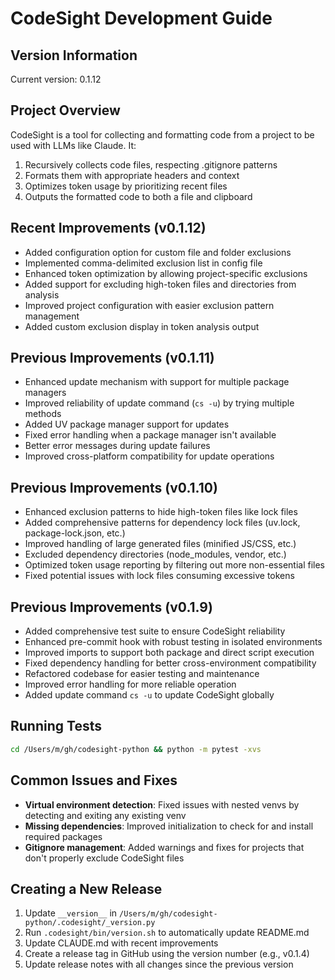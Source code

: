# CodeSight Development Guide

## Version Information

Current version: 0.1.12

## Project Overview

CodeSight is a tool for collecting and formatting code from a project to be used with LLMs like Claude. It:

1. Recursively collects code files, respecting .gitignore patterns
2. Formats them with appropriate headers and context
3. Optimizes token usage by prioritizing recent files
4. Outputs the formatted code to both a file and clipboard

## Recent Improvements (v0.1.12)

- Added configuration option for custom file and folder exclusions
- Implemented comma-delimited exclusion list in config file
- Enhanced token optimization by allowing project-specific exclusions
- Added support for excluding high-token files and directories from analysis
- Improved project configuration with easier exclusion pattern management
- Added custom exclusion display in token analysis output

## Previous Improvements (v0.1.11)

- Enhanced update mechanism with support for multiple package managers
- Improved reliability of update command (`cs -u`) by trying multiple methods
- Added UV package manager support for updates
- Fixed error handling when a package manager isn't available
- Better error messages during update failures
- Improved cross-platform compatibility for update operations

## Previous Improvements (v0.1.10)

- Enhanced exclusion patterns to hide high-token files like lock files
- Added comprehensive patterns for dependency lock files (uv.lock, package-lock.json, etc.)
- Improved handling of large generated files (minified JS/CSS, etc.)
- Excluded dependency directories (node_modules, vendor, etc.)
- Optimized token usage reporting by filtering out more non-essential files
- Fixed potential issues with lock files consuming excessive tokens

## Previous Improvements (v0.1.9)

- Added comprehensive test suite to ensure CodeSight reliability
- Enhanced pre-commit hook with robust testing in isolated environments
- Improved imports to support both package and direct script execution
- Fixed dependency handling for better cross-environment compatibility
- Refactored codebase for easier testing and maintenance
- Improved error handling for more reliable operation
- Added update command `cs -u` to update CodeSight globally

## Running Tests

```bash
cd /Users/m/gh/codesight-python && python -m pytest -xvs
```

## Common Issues and Fixes

- **Virtual environment detection**: Fixed issues with nested venvs by detecting and exiting any existing venv
- **Missing dependencies**: Improved initialization to check for and install required packages
- **Gitignore management**: Added warnings and fixes for projects that don't properly exclude CodeSight files

## Creating a New Release

1. Update `__version__` in `/Users/m/gh/codesight-python/.codesight/_version.py`
2. Run `.codesight/bin/version.sh` to automatically update README.md
3. Update CLAUDE.md with recent improvements
4. Create a release tag in GitHub using the version number (e.g., v0.1.4)
5. Update release notes with all changes since the previous version
